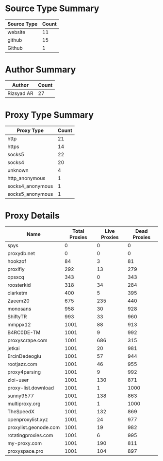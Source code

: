 # Source Type Summary

| Source Type | Count |
|-------------|-------|
| website | 11 |
| github | 15 |
| Github | 1 |


# Author Summary

| Author | Count |
|--------|-------|
| Rizsyad AR | 27 |


# Proxy Type Summary

| Proxy Type | Count |
|------------|-------|
| http | 21 |
| https | 14 |
| socks5 | 22 |
| socks4 | 20 |
| unknown | 4 |
| http_anonymous | 1 |
| socks4_anonymous | 1 |
| socks5_anonymous | 1 |


# Proxy Details

| Name | Total Proxies | Live Proxies | Dead Proxies |
|------|---------------|--------------|---------------|
| spys | 0 | 0 | 0 |
| proxydb.net | 0 | 0 | 0 |
| hookzof | 84 | 3 | 81 |
| proxifly | 292 | 13 | 279 |
| opsxcq | 343 | 0 | 343 |
| roosterkid | 318 | 34 | 284 |
| clarketm | 400 | 5 | 395 |
| Zaeem20 | 675 | 235 | 440 |
| monosans | 958 | 30 | 928 |
| ShiftyTR | 993 | 33 | 960 |
| mmppx12 | 1001 | 88 | 913 |
| B4RC0DE-TM | 1001 | 9 | 992 |
| proxyscrape.com | 1001 | 686 | 315 |
| jetkai | 1001 | 20 | 981 |
| ErcinDedeoglu | 1001 | 57 | 944 |
| rootjazz.com | 1001 | 46 | 955 |
| proxy4parsing | 1001 | 9 | 992 |
| zloi-user | 1001 | 130 | 871 |
| proxy-list.download | 1001 | 1 | 1000 |
| sunny9577 | 1001 | 138 | 863 |
| multiproxy.org | 1001 | 1 | 1000 |
| TheSpeedX | 1001 | 132 | 869 |
| openproxylist.xyz | 1001 | 24 | 977 |
| proxylist.geonode.com | 1001 | 19 | 982 |
| rotatingproxies.com | 1001 | 6 | 995 |
| my-proxy.com | 1001 | 190 | 811 |
| proxyspace.pro | 1001 | 104 | 897 |
